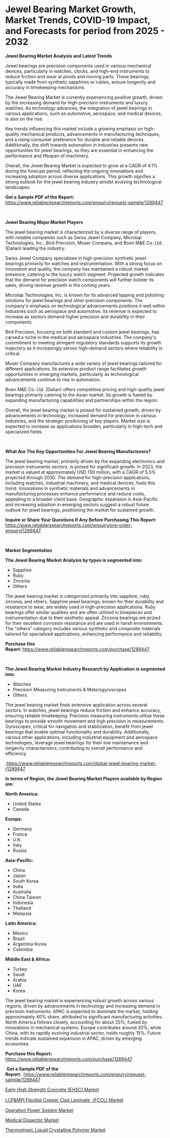 <p><h1>Jewel Bearing Market Growth, Market Trends, COVID-19 Impact, and Forecasts for period from 2025 - 2032</h1></p><p><strong>Jewel Bearing Market Analysis and Latest Trends</strong></p>
<p><p>Jewel bearings are precision components used in various mechanical devices, particularly in watches, clocks, and high-end instruments to reduce friction and wear at pivots and moving parts. These bearings, typically made from synthetic sapphires or rubies, ensure longevity and accuracy in timekeeping mechanisms. </p><p>The Jewel Bearing Market is currently experiencing positive growth, driven by the increasing demand for high-precision instruments and luxury watches. As technology advances, the integration of jewel bearings in various applications, such as automotive, aerospace, and medical devices, is also on the rise. </p><p>Key trends influencing this market include a growing emphasis on high-quality mechanical products, advancements in manufacturing techniques, and a rising consumer preference for durable and reliable devices. Additionally, the shift towards automation in industries presents new opportunities for jewel bearings, as they are essential in enhancing the performance and lifespan of machinery. </p><p>Overall, the Jewel Bearing Market is expected to grow at a CAGR of 4.1% during the forecast period, reflecting the ongoing innovations and increasing adoption across diverse applications. This growth signifies a strong outlook for the jewel bearing industry amidst evolving technological landscapes.</p></p>
<p><strong>Get a Sample PDF of the Report:&nbsp;</strong> <a href="https://www.reliableresearchreports.com/enquiry/request-sample/1289447?utm_campaign=48&utm_medium=2&utm_source=Github&utm_content=ia&utm_term=29032025&utm_id=jewel-bearing">https://www.reliableresearchreports.com/enquiry/request-sample/1289447</a></p>
<p>&nbsp;</p>
<p><strong>Jewel Bearing Major Market Players</strong></p>
<p><p>The jewel bearing market is characterized by a diverse range of players, with notable companies such as Swiss Jewel Company, Microlap Technologies, Inc., Bird Precision, Moser Company, and Boen M&E Co. Ltd. (Dalian) leading the industry. </p><p>Swiss Jewel Company specializes in high-precision synthetic jewel bearings primarily for watches and instrumentation. With a strong focus on innovation and quality, the company has maintained a robust market presence, catering to the luxury watch segment. Projected growth indicates that the demand for precision watch components will further bolster its sales, driving revenue growth in the coming years.</p><p>Microlap Technologies, Inc. is known for its advanced lapping and polishing solutions for jewel bearings and other precision components. The company's emphasis on technological advancements positions it well within industries such as aerospace and automotive. Its revenue is expected to increase as sectors demand higher precision and durability in their components.</p><p>Bird Precision, focusing on both standard and custom jewel bearings, has carved a niche in the medical and aerospace industries. The company's commitment to meeting stringent regulatory standards supports its growth trajectory as it increasingly serves high-demand sectors where reliability is critical.</p><p>Moser Company manufactures a wide variety of jewel bearings tailored for different applications. Its extensive product range facilitates growth opportunities in emerging markets, particularly as technological advancements continue to rise in automation.</p><p>Boen M&E Co. Ltd. (Dalian) offers competitive pricing and high-quality jewel bearings primarily catering to the Asian market. Its growth is fueled by expanding manufacturing capabilities and partnerships within the region.</p><p>Overall, the jewel bearing market is poised for sustained growth, driven by advancements in technology, increased demand for precision in various industries, and the strategic positioning of key players. Market size is expected to increase as applications broaden, particularly in high-tech and specialized fields.</p></p>
<p>&nbsp;</p>
<p><strong>What Are The Key Opportunities For Jewel Bearing Manufacturers?</strong></p>
<p><p>The jewel bearing market, primarily driven by the expanding electronics and precision instruments sectors, is poised for significant growth. In 2023, the market is valued at approximately USD 130 million, with a CAGR of 5.5% projected through 2030. The demand for high-precision applications, including watches, industrial machinery, and medical devices, fuels this trend. Innovations in synthetic materials and advancements in manufacturing processes enhance performance and reduce costs, appealing to a broader client base. Geographic expansion in Asia-Pacific and increasing adoption in emerging sectors suggest a robust future outlook for jewel bearings, positioning the market for sustained growth.</p></p>
<p><strong>Inquire or Share Your Questions If Any Before Purchasing This Report:</strong> <a href="https://www.reliableresearchreports.com/enquiry/pre-order-enquiry/1289447?utm_campaign=48&utm_medium=2&utm_source=Github&utm_content=ia&utm_term=29032025&utm_id=jewel-bearing">https://www.reliableresearchreports.com/enquiry/pre-order-enquiry/1289447</a></p>
<p>&nbsp;</p>
<p><strong>Market Segmentation</strong></p>
<p><strong>The Jewel Bearing Market Analysis by types is segmented into:</strong></p>
<p><ul><li>Sapphire</li><li>Ruby</li><li>Zirconia</li><li>Others</li></ul></p>
<p><p>The jewel bearing market is categorized primarily into sapphire, ruby, zirconia, and others. Sapphire jewel bearings, known for their durability and resistance to wear, are widely used in high-precision applications. Ruby bearings offer similar qualities and are often utilized in timepieces and instrumentation due to their aesthetic appeal. Zirconia bearings are prized for their excellent corrosion resistance and are used in harsh environments. The "others" category includes various synthetic and composite materials tailored for specialized applications, enhancing performance and reliability.</p></p>
<p><strong>Purchase this Report:&nbsp;</strong><a href="https://www.reliableresearchreports.com/purchase/1289447?utm_campaign=48&utm_medium=2&utm_source=Github&utm_content=ia&utm_term=29032025&utm_id=jewel-bearing">https://www.reliableresearchreports.com/purchase/1289447</a></p>
<p>&nbsp;</p>
<p><strong>The Jewel Bearing Market Industry Research by Application is segmented into:</strong></p>
<p><ul><li>Watches</li><li>Precision Measuring Instruments & Metersgyroscopes</li><li>Others</li></ul></p>
<p><p>The jewel bearing market finds extensive application across several sectors. In watches, jewel bearings reduce friction and enhance accuracy, ensuring reliable timekeeping. Precision measuring instruments utilize these bearings to provide smooth movement and high precision in measurements. Gyroscopes, critical for navigation and stabilization, benefit from jewel bearings that enable optimal functionality and durability. Additionally, various other applications, including industrial equipment and aerospace technologies, leverage jewel bearings for their low maintenance and longevity characteristics, contributing to overall performance and efficiency.</p></p>
<p><a href="https://www.reliableresearchreports.com/global-jewel-bearing-market-r1289447?utm_campaign=48&utm_medium=2&utm_source=Github&utm_content=ia&utm_term=29032025&utm_id=jewel-bearing">&nbsp;https://www.reliableresearchreports.com/global-jewel-bearing-market-r1289447</a></p>
<p><strong>In terms of Region, the Jewel Bearing Market Players available by Region are:</strong></p>
<p>
    <p> <strong> North America: </strong>
        <ul>
            <li>United States</li>
            <li>Canada</li>
        </ul>
        </p> 
    <p> <strong> Europe: </strong>
        <ul>
            <li>Germany</li>
            <li>France</li>
            <li>U.K.</li>
            <li>Italy</li>
            <li>Russia</li>
        </ul>
        </p> 
    <p> <strong> Asia-Pacific: </strong>
        <ul>
            <li>China</li>
            <li>Japan</li>
            <li>South Korea</li>
            <li>India</li>
            <li>Australia</li>
            <li>China Taiwan</li>
            <li>Indonesia</li>
            <li>Thailand</li>
            <li>Malaysia</li>
        </ul>
        </p> 
    <p> <strong> Latin America: </strong>
        <ul>
            <li>Mexico</li>
            <li>Brazil</li>
            <li>Argentina Korea</li>
            <li>Colombia</li>
        </ul>
        </p> 
    <p> <strong> Middle East & Africa: </strong>
        <ul>
            <li>Turkey</li>
            <li>Saudi</li>
            <li>Arabia</li>
            <li>UAE</li>
            <li>Korea</li>
        </ul>
    </p>
    </p>
<p><p>The jewel bearing market is experiencing robust growth across various regions, driven by advancements in technology and increasing demand in precision instruments. APAC is expected to dominate the market, holding approximately 40% share, attributed to significant manufacturing activities. North America follows closely, accounting for about 25%, fueled by innovations in mechanical systems. Europe contributes around 20%, while China, with its rapidly evolving industrial sector, holds roughly 15%. Future trends indicate sustained expansion in APAC, driven by emerging economies.</p></p>
<p><strong>Purchase this Report: </strong><a href="https://www.reliableresearchreports.com/purchase/1289447?utm_campaign=48&utm_medium=2&utm_source=Github&utm_content=ia&utm_term=29032025&utm_id=jewel-bearing">https://www.reliableresearchreports.com/purchase/1289447</a></p>
<p>&nbsp;<strong>Get a Sample PDF of the Report:&nbsp;&nbsp;</strong><a href="https://www.reliableresearchreports.com/enquiry/request-sample/1289447?utm_campaign=48&utm_medium=2&utm_source=Github&utm_content=ia&utm_term=29032025&utm_id=jewel-bearing">https://www.reliableresearchreports.com/enquiry/request-sample/1289447</a></p>
<p><strong></strong></p>
<p><p><a href="https://github.com/iperitvik8/Market-Research-Report-List-1/blob/main/early-high-strength-concrete-ehsc-market.md?utm_campaign=48&utm_medium=2&utm_source=Github&utm_content=ia&utm_term=29032025&utm_id=jewel-bearing">Early High Strength Concrete (EHSC) Market</a></p><p><a href="https://github.com/shimweummul/Market-Research-Report-List-1/blob/main/lcpmpi-flexible-copper-clad-laminatefccl-market.md?utm_campaign=48&utm_medium=2&utm_source=Github&utm_content=ia&utm_term=29032025&utm_id=jewel-bearing">LCP&MPI Flexible Copper Clad Laminate（FCCL) Market</a></p><p><a href="https://github.com/kadutjoelly83/Market-Research-Report-List-1/blob/main/operation-power-system-market.md?utm_campaign=48&utm_medium=2&utm_source=Github&utm_content=ia&utm_term=29032025&utm_id=jewel-bearing">Operation Power System Market</a></p><p><a href="https://github.com/frodanlert/Market-Research-Report-List-1/blob/main/medical-dissector-market.md?utm_campaign=48&utm_medium=2&utm_source=Github&utm_content=ia&utm_term=29032025&utm_id=jewel-bearing">Medical Dissector Market</a></p><p><a href="https://github.com/snaikraso/Market-Research-Report-List-1/blob/main/thermotropic-liquid-crystalline-polymer-market.md?utm_campaign=48&utm_medium=2&utm_source=Github&utm_content=ia&utm_term=29032025&utm_id=jewel-bearing">Thermotropic Liquid Crystalline Polymer Market</a></p></p>